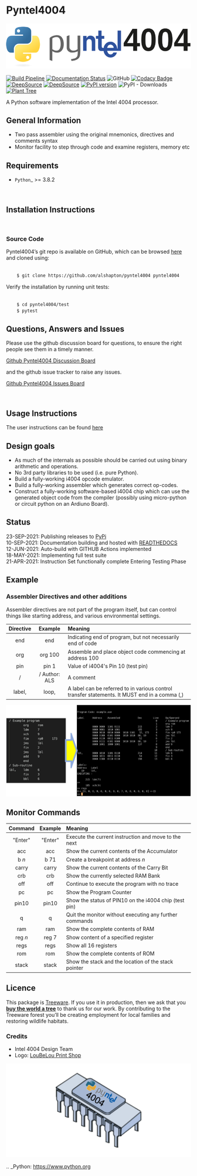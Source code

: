 # Pyntel4004

![Pyntel 4004 Logo](https://github.com/alshapton/Pyntel4004/blob/4afcf04365d6169ca6c1a86a10d70997c7583da6/images/pyntel4004.svg)


[![Build Pipeline](https://github.com/alshapton/Pyntel4004/actions/workflows/build-pipeline.yml/badge.svg)](https://github.com/alshapton/Pyntel4004/actions/workflows/build-pipeline.yml)
[![Documentation Status](https://readthedocs.org/projects/pyntel4004/badge/?version=latest)](https://pyntel4004.readthedocs.io/en/latest/?badge=latest)
![GitHub](https://img.shields.io/github/license/alshapton/pyntel4004)
[![Codacy Badge](https://app.codacy.com/project/badge/Grade/28ff090ed5a9412b82a26b4da605745f)](https://www.codacy.com/gh/alshapton/Pyntel4004/dashboard?utm_source=github.com&amp;utm_medium=referral&amp;utm_content=alshapton/Pyntel4004&amp;utm_campaign=Badge_Grade)
[![DeepSource](https://deepsource.io/gh/alshapton/Pyntel4004.svg/?label=active+issues)](https://deepsource.io/gh/alshapton/Pyntel4004/?ref=repository-badge)
[![DeepSource](https://deepsource.io/gh/alshapton/Pyntel4004.svg/?label=resolved+issues)](https://deepsource.io/gh/alshapton/Pyntel4004/?ref=repository-badge)
[![PyPI version](https://badge.fury.io/py/Pyntel4004.svg)](https://badge.fury.io/py/Pyntel4004)
![PyPI - Downloads](https://img.shields.io/pypi/dm/Pyntel4004)
[![Plant Tree](https://img.shields.io/badge/dynamic/json?color=brightgreen&label=Plant%20Tree&query=%24.total&url=https%3A%2F%2Fpublic.offset.earth%2Fusers%2Ftreeware%2Ftrees)](https://plant.treeware.earth/alshapton/pyntel4004)

A Python software implementation of the Intel 4004 processor.

## General Information

-  Two pass assembler using the original mnemonics, directives and comments syntax
-  Monitor facility to step through code and examine registers, memory etc

## Requirements

* `Python`_ >= 3.8.2
<br>

## Installation Instructions
<br>

### Source Code
Pyntel4004’s git repo is available on GitHub, which can be browsed [here](https://github.com/alshapton/pyntel4004) and cloned using:

```bash
 
    $ git clone https://github.com/alshapton/pyntel4004 pyntel4004
```

Verify the installation by running unit tests:
```bash

    $ cd pyntel4004/test
    $ pytest
```
## Questions, Answers and Issues

Please use the github discussion board for questions, to ensure the right people see them in a timely manner.

[Github Pyntel4004 Discussion Board](https://github.com/alshapton/Pyntel4004/discussions)

and the github issue tracker to raise any issues.

[Github Pyntel4004 Issues Board](https://github.com/alshapton/Pyntel4004/issues)

<br>

## Usage Instructions

The user instructions can be found [here](https://pyntel4004.readthedocs.io/en/latest/intro/usage.html
)

## Design goals

- As much of the internals as possible should be carried out using binary arithmetic and operations.
- No 3rd party libraries to be used (i.e. pure Python).
- Build a fully-working i4004 opcode emulator.
- Build a fully-working assembler which generates correct op-codes.
- Construct a fully-working software-based i4004 chip which can use the generated object code from the compiler (possibly using micro-python or circuit python on an Ardiuno Board).

## Status

23-SEP-2021:    Publishing releases to [PyPi](https://pypi.org/project/Pyntel4004/)
<br>
10-SEP-2021:    Documentation building and hosted with [READTHEDOCS](https://pyntel4004.readthedocs.io/en/latest/)
<br>
12-JUN-2021:    Auto-build with GITHUB Actions implemented
<br>
18-MAY-2021:    Implementing full test suite
<br>
21-APR-2021:    Instruction Set functionally complete
                Entering Testing Phase

## Example

### Assembler Directives and other additions

Assembler directives are not part of the program itself, but can control things like starting address, and various environmental settings.

| Directive | Example | Meaning |
| :-:| :-:| :-|
| end | end | Indicating end of program, but not necessarily end of code |
| org | org 100 | Assemble and place object code commencing at address 100 |
| pin | pin 1 | Value of i4004's Pin 10 (test pin) |
|  / | / Author: ALS | A comment |
| label,| loop,| A label can be referred to in various control transfer statements. It MUST end in a comma (,)

![Assemble and Run](https://github.com/alshapton/Pyntel4004/blob/4afcf04365d6169ca6c1a86a10d70997c7583da6/images/assemble-run.png)

## Monitor Commands

| Command | Example | Meaning |
| :-:| :-:| :-|
| "Enter" | "Enter"  | Execute the current instruction and move to the next |
|  acc    |   acc     | Show the current contents of the Accumulator |
|   b *n* |   b 71    | Create a breakpoint at address *n* |
|  carry  |  carry    | Show the current contents of the Carry Bit |
|  crb    |  crb     | Show the currently selected RAM Bank |
|  off    |  off     | Continue to execute the program with no trace |
|   pc    |   pc     | Show the Program Counter |
| pin10   | pin10    | Show the status of PIN10 on the i4004 chip (test pin)
|    q    |    q     | Quit the monitor without executing any further commands |
|  ram   |   ram     | Show the complete contents of RAM |
|  reg *n*  |  reg 7 | Show content of a specified register |
|  regs   |  regs    | Show all 16 registers |
|  rom    |   rom     | Show the complete contents of ROM |
| stack   |  stack   | Show the stack and the location of the stack pointer |


## Licence

This package is [Treeware](https://treeware.earth). If you use it in production, then we ask that you [**buy the world a tree**](https://plant.treeware.earth/alshapton/Pyntel4004) to thank us for our work. By contributing to the Treeware forest you’ll be creating employment for local families and restoring wildlife habitats.

### Credits

-  Intel 4004 Design Team
-  Logo: [LouBeLou Print Shop](http://www.psloubelou.com)

![Pyntel 4004 Logo](https://github.com/alshapton/Pyntel4004/blob/4afcf04365d6169ca6c1a86a10d70997c7583da6/images/Pyntel4001_chip.png)

.. _Python: https://www.python.org
